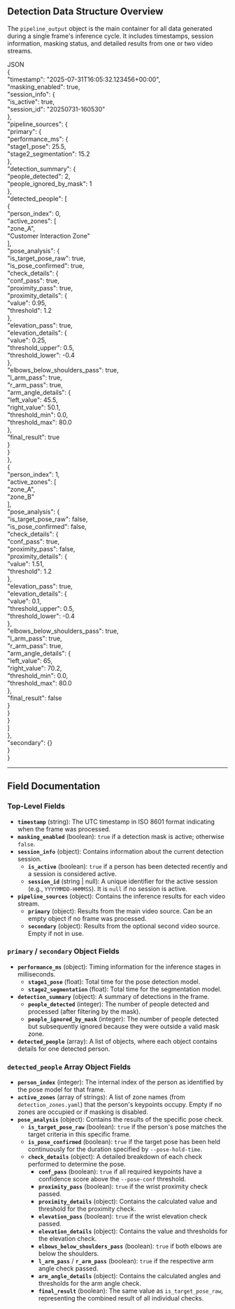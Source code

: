 ## **Detection Data Structure Overview**

The `pipeline_output` object is the main container for all data generated during a single frame's inference cycle. It includes timestamps, session information, masking status, and detailed results from one or two video streams.

JSON  
{  
    "timestamp": "2025-07-31T16:05:32.123456+00:00",  
    "masking\_enabled": true,  
    "session\_info": {  
        "is\_active": true,  
        "session\_id": "20250731-160530"  
    },  
    "pipeline\_sources": {  
        "primary": {  
            "performance\_ms": {  
                "stage1\_pose": 25.5,  
                "stage2\_segmentation": 15.2  
            },  
            "detection\_summary": {  
                "people\_detected": 2,  
                "people\_ignored\_by\_mask": 1  
            },  
            "detected\_people": \[  
                {  
                    "person\_index": 0,  
                    "active\_zones": \[  
                        "zone\_A",  
                        "Customer Interaction Zone"  
                    \],  
                    "pose\_analysis": {  
                        "is\_target\_pose\_raw": true,  
                        "is\_pose\_confirmed": true,  
                        "check\_details": {  
                            "conf\_pass": true,  
                            "proximity\_pass": true,  
                            "proximity\_details": {  
                                "value": 0.95,  
                                "threshold": 1.2  
                            },  
                            "elevation\_pass": true,  
                            "elevation\_details": {  
                                "value": 0.25,  
                                "threshold\_upper": 0.5,  
                                "threshold\_lower": \-0.4  
                            },  
                            "elbows\_below\_shoulders\_pass": true,  
                            "l\_arm\_pass": true,  
                            "r\_arm\_pass": true,  
                            "arm\_angle\_details": {  
                                "left\_value": 45.5,  
                                "right\_value": 50.1,  
                                "threshold\_min": 0.0,  
                                "threshold\_max": 80.0  
                            },  
                            "final\_result": true  
                        }  
                    }  
                },  
                {  
                    "person\_index": 1,  
                    "active\_zones": \[  
                        "zone\_A",  
                        "zone\_B"  
                    \],  
                    "pose\_analysis": {  
                        "is\_target\_pose\_raw": false,  
                        "is\_pose\_confirmed": false,  
                        "check\_details": {  
                            "conf\_pass": true,  
                            "proximity\_pass": false,  
                            "proximity\_details": {  
                                "value": 1.51,  
                                "threshold": 1.2  
                            },  
                            "elevation\_pass": true,  
                            "elevation\_details": {  
                                "value": 0.1,  
                                "threshold\_upper": 0.5,  
                                "threshold\_lower": \-0.4  
                            },  
                            "elbows\_below\_shoulders\_pass": true,  
                            "l\_arm\_pass": true,  
                            "r\_arm\_pass": true,  
                            "arm\_angle\_details": {  
                                "left\_value": 65,  
                                "right\_value": 70.2,  
                                "threshold\_min": 0.0,  
                                "threshold\_max": 80.0  
                            },  
                            "final\_result": false  
                        }  
                    }  
                }  
            \]  
        },  
        "secondary": {}  
    }  
}

---

## **Field Documentation**

### **Top-Level Fields**

* **`timestamp`** (string): The UTC timestamp in ISO 8601 format indicating when the frame was processed.  
* **`masking_enabled`** (boolean): `true` if a detection mask is active; otherwise `false`.  
* **`session_info`** (object): Contains information about the current detection session.  
  * **`is_active`** (boolean): `true` if a person has been detected recently and a session is considered active.  
  * **`session_id`** (string | null): A unique identifier for the active session (e.g., `YYYYMMDD-HHMMSS`). It is `null` if no session is active.  
* **`pipeline_sources`** (object): Contains the inference results for each video stream.  
  * **`primary`** (object): Results from the main video source. Can be an empty object if no frame was processed.  
  * **`secondary`** (object): Results from the optional second video source. Empty if not in use.

### **`primary` / `secondary` Object Fields**

* **`performance_ms`** (object): Timing information for the inference stages in milliseconds.  
  * **`stage1_pose`** (float): Total time for the pose detection model.  
  * **`stage2_segmentation`** (float): Total time for the segmentation model.  
* **`detection_summary`** (object): A summary of detections in the frame.  
  * **`people_detected`** (integer): The number of people detected and processed (after filtering by the mask).  
  * **`people_ignored_by_mask`** (integer): The number of people detected but subsequently ignored because they were outside a valid mask zone.  
* **`detected_people`** (array): A list of objects, where each object contains details for one detected person.

### **`detected_people` Array Object Fields**

* **`person_index`** (integer): The internal index of the person as identified by the pose model for that frame.  
* **`active_zones`** (array of strings): A list of zone names (from `detection_zones.yaml`) that the person's keypoints occupy. Empty if no zones are occupied or if masking is disabled.  
* **`pose_analysis`** (object): Contains the results of the specific pose check.  
  * **`is_target_pose_raw`** (boolean): `true` if the person's pose matches the target criteria in this specific frame.  
  * **`is_pose_confirmed`** (boolean): `true` if the target pose has been held continuously for the duration specified by `--pose-hold-time`.  
  * **`check_details`** (object): A detailed breakdown of each check performed to determine the pose.  
    * **`conf_pass`** (boolean): `true` if all required keypoints have a confidence score above the `--pose-conf` threshold.  
    * **`proximity_pass`** (boolean): `true` if the wrist proximity check passed.  
    * **`proximity_details`** (object): Contains the calculated value and threshold for the proximity check.  
    * **`elevation_pass`** (boolean): `true` if the wrist elevation check passed.  
    * **`elevation_details`** (object): Contains the value and thresholds for the elevation check.  
    * **`elbows_below_shoulders_pass`** (boolean): `true` if both elbows are below the shoulders.  
    * **`l_arm_pass`** / **`r_arm_pass`** (boolean): `true` if the respective arm angle check passed.  
    * **`arm_angle_details`** (object): Contains the calculated angles and thresholds for the arm angle check.  
    * **`final_result`** (boolean): The same value as `is_target_pose_raw`, representing the combined result of all individual checks.

